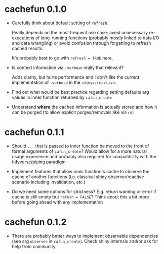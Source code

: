 # cachefun 0.1.0

* Carefully think about default setting of `refresh`. 

  Really depends on the most frequent use case: avoid unnecessary re-executions of long-running functions (probably mostly linked to data I/O and data wrangling) or avoid confusion through forgetting to refresh cached results.
  
  It's probably best to go with `refresh = TRUE` here.
  
* Is context information via `.verbose` really that relevant? 

  Adds clarity, but hurts performance and I don't like the current implementation of `.verbose` in the  `shiny::reactive`.
  
* Find out what would be best practice regarding setting defaults arg values in inner function returned by `cafun_create`

* Understand **where** the cached information is actually stored and how it can be purged (to allow explicit purges/removals like via `rm`)

# cachefun 0.1.1

* Should `...` that is passed to inner function be moved to the front of formal arguments of `cafun_create`? Would allow for a more natural usage experience and probably also required for compatibility with the tidyverse/piping paradigm 

* Implement features that allow ones function's cache to observe the cache of another functions (i.e. classical shiny observer/reactive scenario including invalidation, etc.)

* Do we need some options for strictness? E.g. return warning or error if cache is still empty but `refesh = FALSE`? Think about this a bit more before going ahead with any implementation

# cachefun 0.1.2

* There are probably better ways to implement observable dependencies (see arg `observes` in `cafun_create`). Check shiny internals and/or ask for help from community
